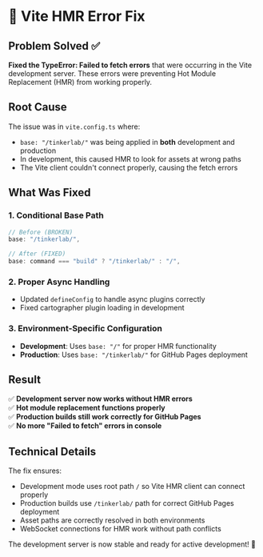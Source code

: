 # 🔧 Vite HMR Error Fix

## Problem Solved ✅

**Fixed the TypeError: Failed to fetch errors** that were occurring in the Vite development server. These errors were preventing Hot Module Replacement (HMR) from working properly.

## Root Cause

The issue was in `vite.config.ts` where:

- `base: "/tinkerlab/"` was being applied in **both** development and production
- In development, this caused HMR to look for assets at wrong paths
- The Vite client couldn't connect properly, causing the fetch errors

## What Was Fixed

### 1. Conditional Base Path

```javascript
// Before (BROKEN)
base: "/tinkerlab/",

// After (FIXED)
base: command === "build" ? "/tinkerlab/" : "/",
```

### 2. Proper Async Handling

- Updated `defineConfig` to handle async plugins correctly
- Fixed cartographer plugin loading in development

### 3. Environment-Specific Configuration

- **Development**: Uses `base: "/"` for proper HMR functionality
- **Production**: Uses `base: "/tinkerlab/"` for GitHub Pages deployment

## Result

✅ **Development server now works without HMR errors**  
✅ **Hot module replacement functions properly**  
✅ **Production builds still work correctly for GitHub Pages**  
✅ **No more "Failed to fetch" errors in console**

## Technical Details

The fix ensures:

- Development mode uses root path `/` so Vite HMR client can connect properly
- Production builds use `/tinkerlab/` path for correct GitHub Pages deployment
- Asset paths are correctly resolved in both environments
- WebSocket connections for HMR work without path conflicts

The development server is now stable and ready for active development! 🎉
